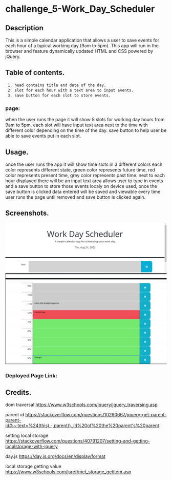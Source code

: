 # challenge_5-Work_Day_Scheduler

## Description 
This is a simple calendar application that allows a user to save events for each hour of a typical working day (9am to 5pm). This app will run in the browser and feature dynamically updated HTML and CSS powered by jQuery.



 ## Table of contents.
     1. head contains title and date of the day.
     2. slot for each hour with a text area to input events.
     3. save button for each slot to store events.


 ### page:
 when the user runs the page it will show 8 slots for working day hours from 9am to 5pm.
 each slot will have input text area next to the time with different color depending on the time of the day.
 save button to help user be able to save events put in each slot. 
 

 ## Usage.
  once the user runs the app it will show time slots in 3 different colors each color represents different state,
  green color represents future time,
  red color represents present time,
  grey color represents past time.
  next to each hour displayed there will be an input text area allows user to type in events and a save button to store those events localy on device used,
  once the save button is clicked data entered will be saved and viewable every time user runs the page until removed and save button is clicked again.
 ## Screenshots.

![screen1](./assets/images/1.png)
![screen2](./assets/images/2.png)



### Deployed Page Link:







## Credits.

dom traversal 
https://www.w3schools.com/jquery/jquery_traversing.asp


parent id
https://stackoverflow.com/questions/10260667/jquery-get-parent-parent-id#:~:text=%24(this).-,parent().,id%20of%20the%20parent's%20parent.

setting local storage
https://stackoverflow.com/questions/40791207/setting-and-getting-localstorage-with-jquery

day.js
https://day.js.org/docs/en/display/format


local storage getting value
https://www.w3schools.com/jsref/met_storage_getitem.asp

